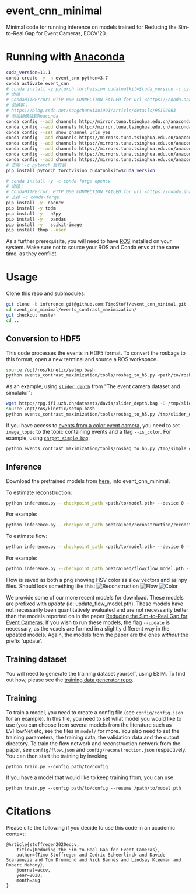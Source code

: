 # event_cnn_minimal
Minimal code for running inference on models trained for Reducing the Sim-to-Real Gap for Event Cameras, ECCV'20.

# Running with [Anaconda](https://docs.anaconda.com/anaconda/install/)

```bash
cuda_version=11.1 
conda create -y -n event_cnn python=3.7
conda activate event_cnn
# conda install -y pytorch torchvision cudatoolkit=$cuda_version -c pytorch
# 出错：
# CondaHTTPError: HTTP 000 CONNECTION FAILED for url <https://conda.anaconda.org/pytorch/linux-64/repodata.json>
# 见博客：
# https://blog.csdn.net/songchunxiao1991/article/details/95192063
# 添加镜像站到Anaconda
conda config --add channels http://mirror.tuna.tsinghua.edu.cn/anaconda/pkgs/main/
conda config --add channels http://mirror.tuna.tsinghua.edu.cn/anaconda/pkgs/free/
conda config --set show_channel_urls yes
conda config --add channels https://mirrors.tuna.tsinghua.edu.cn/anaconda/cloud/conda-forge/ 
conda config --add channels https://mirrors.tuna.tsinghua.edu.cn/anaconda/cloud/msys2/ 
conda config --add channels https://mirrors.tuna.tsinghua.edu.cn/anaconda/cloud/bioconda/ 
conda config --add channels https://mirrors.tuna.tsinghua.edu.cn/anaconda/cloud/menpo/ 
conda config --add channels https://mirrors.tuna.tsinghua.edu.cn/anaconda/cloud/pytorch/
# 去除：-c pytorch 后安装
pip install pytorch torchvision cudatoolkit=$cuda_version

# conda install -y -c conda-forge opencv
# 出错：
# CondaHTTPError: HTTP 000 CONNECTION FAILED for url <https://conda.anaconda.org/conda-forge/linux-64/repodata.json>
# 去掉 -c conda-forge 
pip install -y  opencv
pip install -y tqdm
pip install -y   h5py 
pip install -y   pandas
pip install -y   scikit-image
pip install thop --user
```

As a further prerequisite, you will need to have [ROS](http://wiki.ros.org/kinetic/Installation/Ubuntu) installed on your system. Make sure not to source your ROS and Conda envs at the same time, as they conflict.

# Usage

Clone this repo and submodules:

```bash
git clone -b inference git@github.com:TimoStoff/event_cnn_minimal.git --recursive
cd event_cnn_minimal/events_contrast_maximization/
git checkout master
cd ..
```

## Conversion to HDF5

This code processes the events in HDF5 format. To convert the rosbags to this format, open a new terminal and source a ROS workspace.

```bash
source /opt/ros/kinetic/setup.bash
python events_contrast_maximization/tools/rosbag_to_h5.py <path/to/rosbag/or/dir/with/rosbags> --output_dir <path/to/save_h5_events> --event_topic <event_topic> --image_topic <image_topic>
```

As an example, using [`slider_depth`](http://rpg.ifi.uzh.ch/datasets/davis/slider_depth.bag) from "The event camera dataset and simulator":

```bash
wget http://rpg.ifi.uzh.ch/datasets/davis/slider_depth.bag -O /tmp/slider_depth.bag
source /opt/ros/kinetic/setup.bash
python events_contrast_maximization/tools/rosbag_to_h5.py /tmp/slider_depth.bag --output_dir /tmp/h5_events --event_topic /dvs/events --image_topic /dvs/image_raw
```

If you have access to [events from a color event camera](http://rpg.ifi.uzh.ch/CED.html), you need to set `image_topic` to the topic containing events and a flag `--is_color`. For example, using [`carpet_simple.bag`](http://rpg.ifi.uzh.ch/CED/datasets/CED_simple.zip):

```bash
python events_contrast_maximization/tools/rosbag_to_h5.py /tmp/simple_carpet.bag --image_topic /dvs/image_color --is_color
```

## Inference

Download the pretrained models from [here](https://drive.google.com/open?id=1J6PbqYPOGlyspYsdH4fgg5pZpc_l-BOD), into event_cnn_minimal.

To estimate reconstruction:

```bash
python inference.py --checkpoint_path <path/to/model.pth> --device 0 --h5_file_path </path/to/events.h5> --output_folder </path/to/output/dir>
```

For example:

```bash
python inference.py --checkpoint_path pretrained/reconstruction/reconstruction_model.pth --device 0 --h5_file_path /tmp/h5_events/slider_depth.h5 --output_folder /tmp/reconstruction
```

To estimate flow:

```bash
python inference.py --checkpoint_path <path/to/model.pth> --device 0 --h5_file_path </path/to/events.h5> --output_folder </path/to/output/dir> --is_flow
```

For example:

```bash
python inference.py --checkpoint_path pretrained/flow/flow_model.pth --device 0 --h5_file_path /tmp/h5_events/slider_depth.h5 --output_folder /tmp/flow --is_flow
```

Flow is saved as both a png showing HSV color as slow vectors and as npy files. Should look something like this:
![Reconstruction](.readme/reonstruction.gif)
![Flow](.readme/flow.gif)
![Color](.readme/color.gif)

We provide some of our more recent models for download. These models are prefixed with _update_ (ie: update\_flow\_model.pth).
These models have not necessarily been quantitatively evaluated and are not necessarily better than the models reported on in the paper [Reducing the Sim-to-Real Gap for Event Cameras](https://arxiv.org/abs/2003.09078).
If you wish to run these models, the flag `--update` is necessary, as the voxels are formed in a slightly different way in the updated models.
Again, the models from the paper are the ones *without* the prefix 'update'.

## Training dataset
You will need to generate the training dataset yourself, using ESIM.
To find out how, please see the [training data generator repo](https://github.com/TimoStoff/esim_config_generator).

## Training
To train a model, you need to create a config file (see `config/config.json` for an example).
In this file, you need to set what model you would like to use (you can choose from several models from the literature such as EVFlowNet etc, see the files in `model/` for more.
You also need to set the training parameters, the training data, the validation data and the output directory.
To train the flow network and reconstruction network from the paper, see `config/flow.json` and `config/reconstruction.json` respectively.
You can then start the training by invoking

```python train.py --config path/to/config```

If you have a model that would like to keep training from, you can use

```python train.py --config path/to/config --resume /path/to/model.pth```


# Citations
Please cite the following if you decide to use this code in an academic context:
```
@Article{stoffregen2020eccv,
    title={Reducing the Sim-to-Real Gap for Event Cameras},
    author={Timo Stoffregen and Cedric Scheerlinck and Davide Scaramuzza and Tom Drummond and Nick Barnes and Lindsay Kleeman and Robert Mahony},
    journal=eccv,
    year=2020,
    month=aug
}
```
